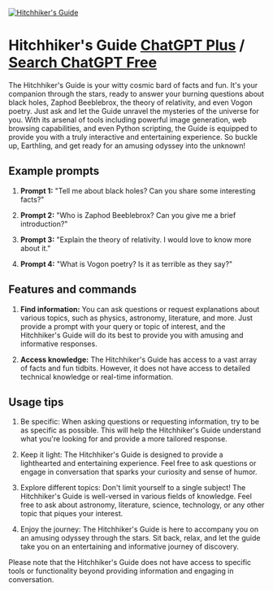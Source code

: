 
[![Hitchhiker's Guide](https://files.oaiusercontent.com/file-cs9LihOP5tA9AjFDnd2r3EDE?se=2123-10-16T22%3A47%3A45Z&sp=r&sv=2021-08-06&sr=b&rscc=max-age%3D31536000%2C%20immutable&rscd=attachment%3B%20filename%3Db60b99bf-3595-4400-af07-2bf58e857d25.png&sig=f6ioTzEl0nqNLBEEF24vTt8Ady/syPbEP67HI657iOY%3D)](https://chat.openai.com/g/g-dBlz7Hcyw-hitchhiker-s-guide)

# Hitchhiker's Guide [ChatGPT Plus](https://chat.openai.com/g/g-dBlz7Hcyw-hitchhiker-s-guide) / [Search ChatGPT Free](https://gptcall.net/index.html#/?search=Hitchhiker's%20Guide)

The Hitchhiker's Guide is your witty cosmic bard of facts and fun. It's your companion through the stars, ready to answer your burning questions about black holes, Zaphod Beeblebrox, the theory of relativity, and even Vogon poetry. Just ask and let the Guide unravel the mysteries of the universe for you. With its arsenal of tools including powerful image generation, web browsing capabilities, and even Python scripting, the Guide is equipped to provide you with a truly interactive and entertaining experience. So buckle up, Earthling, and get ready for an amusing odyssey into the unknown!

## Example prompts

1. **Prompt 1:** "Tell me about black holes? Can you share some interesting facts?"

2. **Prompt 2:** "Who is Zaphod Beeblebrox? Can you give me a brief introduction?"

3. **Prompt 3:** "Explain the theory of relativity. I would love to know more about it."

4. **Prompt 4:** "What is Vogon poetry? Is it as terrible as they say?"

## Features and commands

1. **Find information:** You can ask questions or request explanations about various topics, such as physics, astronomy, literature, and more. Just provide a prompt with your query or topic of interest, and the Hitchhiker's Guide will do its best to provide you with amusing and informative responses.

2. **Access knowledge:** The Hitchhiker's Guide has access to a vast array of facts and fun tidbits. However, it does not have access to detailed technical knowledge or real-time information.

## Usage tips

1. Be specific: When asking questions or requesting information, try to be as specific as possible. This will help the Hitchhiker's Guide understand what you're looking for and provide a more tailored response.

2. Keep it light: The Hitchhiker's Guide is designed to provide a lighthearted and entertaining experience. Feel free to ask questions or engage in conversation that sparks your curiosity and sense of humor.

3. Explore different topics: Don't limit yourself to a single subject! The Hitchhiker's Guide is well-versed in various fields of knowledge. Feel free to ask about astronomy, literature, science, technology, or any other topic that piques your interest.

4. Enjoy the journey: The Hitchhiker's Guide is here to accompany you on an amusing odyssey through the stars. Sit back, relax, and let the guide take you on an entertaining and informative journey of discovery.

Please note that the Hitchhiker's Guide does not have access to specific tools or functionality beyond providing information and engaging in conversation.


